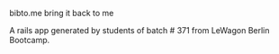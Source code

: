 bibto.me
bring it back to me

A rails app generated by students of batch # 371 from LeWagon Berlin Bootcamp.

